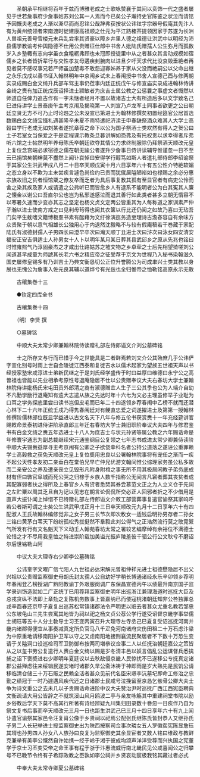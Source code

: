 <!-- { "loadSidebar": true } -->
　　圣朝承平相继将百年于兹而博雅老成之士歌咏赞襄于其间以贲饰一代之盛者屡见于世若詹事府少詹事姑苏刘公其一人焉而今已矣公子瀚持史官陈鉴之状泣而请铭予因慨夫老成之人渐以澌尽而尚忍铭公哉辞弗获按状公讳铉字宗器号假庵其先汴人有为黄州统领者宋南渡时徙建康高祖顺之仕元为平江路榷茶提领因家于苏遂为长洲人曽祖元善号雪楼元末兵乱尝率其贤豪以障乡井里人德之祖德让洪武中以明经为沛县儒学教谕考仲舆隐德不仕用公贵赠征仕郎中书舍人妣陆氏赠孺人公生弥月而孤数岁入乡塾輙有志向学虽衣食粗粝弗顾也未冠即授徒里中从之者甚众其言动规模如宿儒乡之长者皆折辈行与交性孝友母遘疾刲腕肉以进旦夕吁天求代比没哀毁垂絶者再见者莫不感叹事兄若严师虽加楚毒不敢怨迎寡姊养于家从父没而絶嗣公以父命出继之永乐戊戌以善书征入翰林明年中京闱乡试未上春闱授中书舍人宣德己酉与修两朝实录成赐白金文绮升兵部车驾主事仍莅事内廷正统戊午与修宣庙实录成进翰林侍讲金绮之赉有加正统戊辰诏择进士颕敏者为庶吉士属公教之公惩曩之事虚文者慨然以师道自任俾力追古作有一字未惬者经月不置以故诸吉士大有所造后多以文学致名己巳进侍讲学士景泰庚午主考京闱及揭晓第一人刘宣乃卢龙军士同事者欲更之公曰朝廷立贤无方不可乃止时论韪之公未没宣已第进士为翰林修撰矣初置经筵官公居首选数赐白金文绮宝镪礼遇甚隆辛未夏不雨特遣祀济渎壬申春缺祭酒众难其人大学士高榖曰学行老成无如刘某者遂抗章荐之命下以公为国子祭酒士类欢然有得人之贺公曰士子若室女当保爱之于是定程课示教条旦暮讲解如恐弗及有托权贵以求幸得者斥弗听六馆之士帖然明年养母陈氏卒朝廷欲夺其情公力求终制服除仍拜祭酒天顺改元皇上复位念宫端必求宿德之儒在朝无踰公者遂升少詹事日侍讲读辅导惟谨忽一日不至云已捐馆矣朝绅莫不衋然上闻讣哀悼曰安得学行醇笃如斯人者遣礼部侍郎李绍谕祭于其家公生洪武甲戌八月二十日卒天顺戊寅十月六日享年六十有五公性介特絶软媚之态立身以不欺为主未尝疾言遽色尚俭约已贵而犹僦居隘陋裕如也禄赐之余必分惠宗族故旧之贫者恒馆粟之僚友卒而乏者为具后事复教其孤有至显官者有病吏公怜而舍之染其疾及家人或请遣之公弗听已而皆愈乡人有逮系不能明者公为白其寃其人廉之懐金以谢公曰吾直尔公也岂为私邪遂感泣而退其善行如此类者甚多立朝无惰容不以寒暑久速而少变亦其志之坚定也杨文贞文定两公皆重其为人每称道之家训素严仲子瀚以进士使南方戒之曰见利毋茍得也阅其衣箧以行比还仍阅之如故乃喜曰无玷吾门矣平生躭嗜文籍博极羣书素有酝藉为文纡徐演迤务造至理诗古澹舂容自有余味方众贤聚于朝以意气相雄长公独用心于内退然沈毅略不与较有假庵稿若干巻藏于家配陆氏有淑德封孺人子男四长曰澄早卒次曰瀚天顺丁丑进士次曰浒次曰泳女四安清安福安正安吉俱适士人孙男女十人卜以明年某月某日葬其县武邱乡之原从先兆也铭曰时惟雍熙气乃淳固豪杰之才咸出仕路姑苏之墟文物之乡卓荦之士后先相望猗嗟刘公闻道甚早成童为师諕其长老六书之精应帝之征受荐于京文为世程乃入秘书染翰滋久国史屡修皇锡多有乃训吉士乃典文衡恳切公正位升誉腾公为司成聿兴士类其教以身展也无愧公为詹事入佐元良其辅以道烨兮有光兹也全归惟帝之恤勒铭高原永示无斁

　　古穰集巻十三

　　●钦定四库全书

　　古穰集巻十四

　　（明）李贤 撰

　　○墓碑铭

　　中顺大夫太常少卿兼翰林院侍读赠礼部左侍郎谥文介刘公墓碑铭

　　士之所存文与行而已惜乎今之世能具是二者鲜焉若刘文介公其殆庶几乎公讳俨字宣化别号时雨上世自金陵徙江西泰和复徙吉水以儒术起家为望族五世祖天声以书经授家塾宋咸淳进士弟新民继之于是刘氏经学盛传于时曰益厚曰维德曰永宁公之高曽祖也皆能以先业相承考原性号退庵隐居不仕以公贵赠奉议大夫右春坊大学士兼翰林院侍讲妣杨氏宋屯田员外郎清之裔有淑德赠宜人生子三公其季也公为人端介自幼不凡勤学励行退庵知有逺大志遣从族之先达时年十六七为文必主理虽修举子业耻为口耳之学务探底里尝曰读书岂但皮毛而已年二十四遂领乡荐春闱中乙榜不就而还潜心林下二十六年正统壬戌乃得隽春闱廷对有鲠直忠爱之词遂擢进士及第第一授翰林修撰阶儒林郎位旣显学益进以古文名天下八年与修五伦书获赏赉十一年充经筵讲官赐敕命景泰初进侍讲阶承直郎三年迁右春坊大学士兼旧职阶奉议大夫四年与修君鉴书有白金文绮之赉五年选进士十八人为庶吉士与状元孙贤等属公教之六年赐诰命是年修寰宇通志为副总裁继续宋元通鉴纲目公复领之七年志书成进太常少卿兼侍读阶中顺大夫锡赉益厚寻主考京闱有公卿之子欲侥幸科名者公持公道落之遂诬公重罪赖学士高榖救之获免天顺改元皇上复位奬用忠良以公署翰林院事将有宠任之渐而一疾不起公天性孝友初二亲垂白在堂伯兄早亡仲兄优游文翰间惟公综理家务虽公私多故而二亲安公之养及遭亲丧立见毁形凡附身附棺之事无所不用其极居闲教子弟务底成材有侄曰斆官阜城而死公哭之归榇于乡族人数千指称公无间言凡窘者葬其丧贫者成其配寡弱者扶之得所及上春官乡人有贷者悉焚其券尝慕范文正之为人立义仓于先祠之左贮粟以周其乏且自为记以见志在朝言论侃侃所交必正人回邪者折之不少借用是直声大振讣闻上悼惜不已特赠礼部左侍郎谥文介敕工部营葬事复遣官谕祭其家呜呼若公者斯可谓之士矣公生洪武甲戌正月十三日卒天顺改元九月十二日享年六十有四配淑人王氏故翰林编修觉非之女子男三长节次即次敉女一适钱启明孙男存者二孙女三铭曰黄茅白苇天下纷纷孤松秀拔挺然不羣毅此刘公得气之正浩然流行莫之敢竞繄气所发有行有文名魁天下义动壬人翰苑春坊太常之署较艺编摩绰有余裕位不满德士论惜之才不尽用我皇恤之特进崇阶载加美谥光振庐陵羞彼千驷公行公文耿兮不磨诏尔后世铭勒山阿

　　中议大夫大理寺右少卿李公墓碑铭

　　公讳奎字文曜广信弋阳人九世祖必达宋解元曽祖仲祥元进士祖德懋隐居不出父兴祖以公贵赠监察御史母胡氏封太孺人公自幼好学稍长博通诸经永乐辛卯领乡荐明年春闱登乙榜授湖广黔阳教谕丁外艰服阕调广东保昌宣德丙午以绩最升南京国子监学录训饬造就如二广正统丁巳用荐拜监察御史明年出巡浙江兼理海道时巡抚大臣及总戎贪纵不法即上章劾之复陈机务数事上皆嘉纳已而倭寇桃渚朝廷知非公咎独罪总戎辛酉春还京甲子夏复出巡苏松常镇诸郡法令严明吏以赃去者甚众尤重名教若邹忠公东坡龟山三先生尝寓其地皆为祠以祀之杨文贞公荐公学行遂受诏督京畿学事举儒士胡珏等五十人分主敎导士习丕变丙寅召升大理寺左寺丞己巳夏复受诏巡抚河南并畿内诸郡得便宜从事奏减真定所负官马八千疋免河南诸府灾伤田租二十万石虑汴梁为中原重地请移南阳护卫军以守之又虑南阳地接荆襄流民聚居者不下数十万恐生变请于关隘洞口设巡检司军卫防御布按两司増叅议佥事二人以任抚治朝廷嘉公之策皆从之以玺书劳公复遣行人赉白金文绮以赐是岁冬清丰邑以妖言倡乱公运谋督兵悉擒捕之诏下褒奬进右少卿明年夏廷议以去秋敌侵京畿人民惊扰不已遂移公专抚真定诸郡公益殚虑往来绥辑民遂安堵时诸郡久旱公斋沐祷于神即雨是岁大熟先是民饥公请移临清仓储三十万石赈之民赖全活者甚众见前代名臣宋璟李沆墓圮即命工修治之忠勤之绩冠于一时乃遽遘风疾代还之日诸郡士民咸号泣挽留至京恳乞骸骨公卿大夫士争为诗文重公之去未几以子贵赐诰命进阶中议大夫赞治尹时巡抚广西江西宪臣聘典文衡疏请大用公皆辞之不就筑溪山风月鸥波二亭与亲友咏觞其中重建祠堂书院以励乡俗教后学天下莫不高其行所著有诗经辨疑九川集归田录数十巻忽一日疾作乃自为祭文复书后事而卒天顺改元三月一日也距生洪武己巳三月十四日享年六十有九上闻讣遣官谕祭其家邑令汪复肖公像于乡贤祠以祀焉公配张氏继陈氏皆封恭人又继孙氏子男二人长玘举进士授监察御史出为陜西按察司佥事次璘女五人罗徽裴宪陈显詹珏其壻也孙男四人孙女八人族孙曰良复为监察御史其余显宦者又数人铭曰维政与教鲜克兼举有美李公慨然自许始携一经于岭于湘于彼成均颂声洋洋受荐而兴执国之宪董学于京士习丕变受帝之命王事有程于浙于汴惠流威行南北畿民见公咸喜闻公之归攀号不已晚节令终有子希踪政教之臣孰如李公祠并乡贤哀动宸极我铭其藏过者必式

　　中奉大夫太常寺卿夏公墓碑铭

